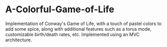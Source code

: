 # A-Colorful-Game-of-Life
Implementation of Conway's Game of Life, with a touch of pastel colors to add some spice, along with additional features such as a torus mode, customizable birth/death rates, etc. Implemented using an MVC architecture.
